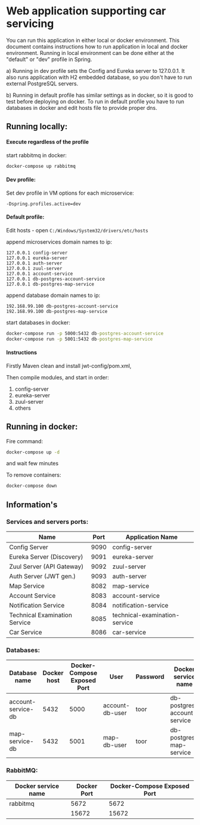 # Web application supporting car servicing

You can run this application in either local or docker environment.
This document contains instructions how to run application in local and docker environment.
Running in local environment can be done either at the "default" or "dev" profile in Spring.

a) Running in dev profile sets the Config and Eureka server to 127.0.0.1.
It also runs application with H2 embedded database, so you don't have to run external PostgreSQL servers.

b) Running in default profile has similar settings as in docker, so it is good to test before deploying on docker. To run in default profile you have to run databases in docker and edit hosts file to provide proper dns.


## Running locally:

#### Execute regardless of the profile
start rabbitmq in docker:
```cmd
docker-compose up rabbitmq
```

#### Dev profile:
Set dev profile in VM options for each microservice:
```
-Dspring.profiles.active=dev
```

#### Default profile:
Edit hosts - open `C:/Windows/System32/drivers/etc/hosts`

append microservices domain names to ip:
```
127.0.0.1 config-server
127.0.0.1 eureka-server
127.0.0.1 auth-server
127.0.0.1 zuul-server
127.0.0.1 account-service
127.0.0.1 db-postgres-account-service
127.0.0.1 db-postgres-map-service
```
append database domain names to ip:
```
192.168.99.100 db-postgres-account-service
192.168.99.100 db-postgres-map-service
```

start databases in docker:
```cmd
docker-compose run -p 5000:5432 db-postgres-account-service
docker-compose run -p 5001:5432 db-postgres-map-service
```

#### Instructions
Firstly Maven clean and install jwt-config/pom.xml,

Then compile modules, and start in order:
1. config-server
1. eureka-server
1. zuul-server
1. others


## Running in docker:
Fire command:
```cmd
docker-compose up -d
```
and wait few minutes

To remove containers:
```cmd
docker-compose down
```

## Information's
### Services and servers ports:
| Name | Port | Application Name |
| --- | --- | --- |
| Config Server | 9090 | config-server |
| Eureka Server (Discovery) | 9091 | eureka-server |
| Zuul Server (API Gateway) | 9092 | zuul-server |
| Auth Server (JWT gen.) | 9093 | auth-server |
| Map Service | 8082 | map-service |
| Account Service | 8083 | account-service |
| Notification Service | 8084 | notification-service |
| Technical Examination Service | 8085 | technical-examination-service |
| Car Service | 8086 | car-service |

### Databases:
| Database name | Docker host | Docker-Compose Exposed Port | User | Password | Docker service name |
| --- | --- | --- | --- | --- | --- |
| account-service-db | 5432 | 5000 | account-db-user | toor | db-postgres-account-service |
| map-service-db | 5432 | 5001 | map-db-user | toor | db-postgres-map-service |

### RabbitMQ:
| Docker service name | Docker Port | Docker-Compose Exposed Port | 
| --- | --- | --- | 
| rabbitmq | 5672 | 5672 | 
| | 15672 | 15672 | 